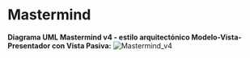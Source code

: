# Mastermind
**Diagrama UML Mastermind v4 - estilo arquitectónico Modelo-Vista-Presentador con Vista Pasiva:**
![Mastermind_v4](https://www.plantuml.com/plantuml/svg/fLXBSwCu4BxxLsYSm-BTnASzpKnD3S5iXYgCNK36crDAiJMEQcLm8TcUb2l_VVNW8OJ0tbaE1bgjVdxTQloLCbYmmuwCHdku_WTk4TX1ob2nmzdc-VZdUJG2_5eJI2cOrolWBCdYIX2bECy0LVUQFeTxy3bXaA7la1pGBV3oZ1Kv8QZu0jRrCwqtx0bySoRozLt-ZfIOMcT-T_UbRTrqbsyGeTD4qttTXjgkqNkFvrFDndDjpxB8zpc5f756QJ7s7Z4wKI61vWHD7-0EVUUK7W7JwTGqaxtj4PtwHP4NJIZW2sK5NBCo6us4oydO8hR26_PQnbTSVvJ-TKEkn2S269gLw2T3sKPNgu7WWYoBquFYu6QZjg2Db-zUS0OPzyO9CMMVlPpa4a7yHYVNMX0ZUjYXNtMd5oCAJhn8Hdhq9I94qblKlYnBXpgS6a8xekMQ8eidZTXi4EhLWd2TC8EOe7M1c1PSOzqIVibXeVVZj_5C2hx0Dm3qMbUJeZDlN0oltmraTn8lD6k99GWMMX7y0j0m3NFEhql1T8Mph4NYPhcCeTsUqJPLIgKEpXZWQh5Grrg_9nne0-khLypGqFfGC6pPQmh14cLH211dr95cgrZS0hjo6-z0DH9slX30CXGsz_jwbedgOU-uF6M9OmlClalhLQkAiv4iyRwjEe2uLANIkdB5bN7hDFSaECNE_mlGJZ0jcEq5g6mXqbgd5rWbwJzW6Kz03ufn__d3jCerObKWYjWLXjCMlUcHAXFoiQCVPOUTrawrj0PHa0PkgBq_FxXpltx_AuYqLV_l8BrqWCW6U6xKgjffDCR-h7w-3nyRLKz-62vM3U1Ytu_gjqNiHWyDx_8nNeQ-Qh1QtmnHjXKf1IDh1EJqePaoUro6WUUc_kosfgtYHVJmx7rpOzTB_JWnLq8_UaY_VReKXGF3yXIL6p5xzTJW96OcTHoL17qOzOWeYY3ZOewGQBqaMvF3fWJNqPhWUduICiyQfg2Gnr5Iu6mB66O4JLghtYi_FUpBfu8ZccIEGQcugRnrsOUMdJLN1yGFFmjHOQpAz5JxV-J53hAEeyP1QeQsSTqUeIT4eto68SctTICrPBIZrnER2dEOkZ-mC1GVI-TWHa-wPmrdXBOzV0CuacDtYICPdmP1m_ErBBjXPcr8gV1JxRaOcyejI4YGyJu9YT5qIwhJZOHSvC_PkeC7OC2b1-TD82xQsGQnsH3c_9ZZCJUWuwQfFr-cYJE-WUM10ie7Xqu-Wd7ZK-9xiPywuzyrMkmdZtFV6Szoy9OVm0dogcMv72PmTa3ZoMsBDUJRWKZHpOiyN41vW_npx-OaJnMWRfgEPRnOBX9_zkmjvlUyHQV18dB6vRaA85TMdwmjUzCW3RbfT-82SpVX7MuUH3CW2HhVAeWYFtR6J_dXjoC2fppxyE43-7GtqNZ21RUWuU7DYmccZtUEnXJvg-SmYBZEagXZf0o_sM4iFQVB8NfXbHtxgegZckrK0A-hjkeZjwowwbFtKXt9j7G76xdrcky41UrgWZ4WsU-rzVF0jjiOmoIjCqD9QcVOejfaPOyxhQOf6MpnP0o1BY7bRDLTK1ChDHJM6uOcGyLO2HZEkX6dlbnTTomCVWRq94yw8exthVZ3g5163txTsmHT_QLWRuGYBaIEIKF_abWL6xcLTJJwoeDrs95_0G00)
